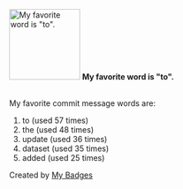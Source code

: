 <img src="https://my-badges.github.io/my-badges/favorite-word.png" alt="My favorite word is &quot;to&quot;." title="My favorite word is &quot;to&quot;." width="128">
<strong>My favorite word is &quot;to&quot;.</strong>
<br><br>

My favorite commit message words are:

1. to (used 57 times)
2. the (used 48 times)
3. update (used 36 times)
4. dataset (used 35 times)
5. added (used 25 times)


Created by <a href="https://github.com/my-badges/my-badges">My Badges</a>